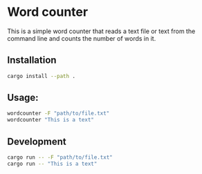 # Word counter
This is a simple word counter that reads a text file or text from the command line and counts the number of words in it.

## Installation
```bash
cargo install --path .
```

## Usage: 
```bash
wordcounter -F "path/to/file.txt"
wordcounter "This is a text"
```

## Development
```bash
cargo run -- -F "path/to/file.txt"
cargo run -- "This is a text"
```

